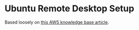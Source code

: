 # Ubuntu Remote Desktop Setup

Based loosely on [this AWS knowledge base article](https://aws.amazon.com/premiumsupport/knowledge-center/connect-to-linux-desktop-from-windows/).
